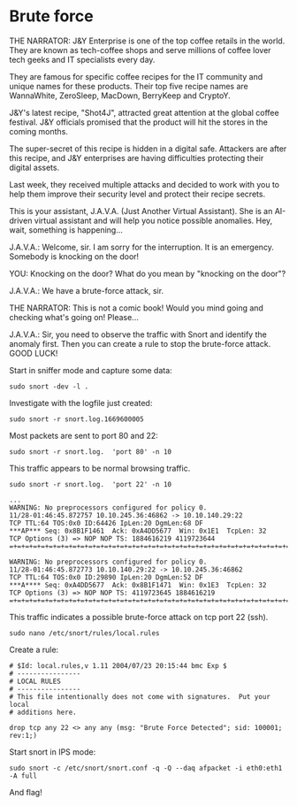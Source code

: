 # Brute force

THE NARRATOR: J&Y Enterprise is one of the top coffee retails in the world. They are known as tech-coffee shops 
and serve millions of coffee lover tech geeks and IT specialists every day.

They are famous for specific coffee recipes for the IT community and unique names for these products. Their top five 
recipe names are WannaWhite, ZeroSleep, MacDown, BerryKeep and CryptoY.

J&Y's latest recipe, "Shot4J", attracted great attention at the global coffee festival. J&Y officials promised that 
the product will hit the stores in the coming months.

The super-secret of this recipe is hidden in a digital safe. Attackers are after this recipe, and J&Y enterprises 
are having difficulties protecting their digital assets.

Last week, they received multiple attacks and decided to work with you to help them improve their security level 
and protect their recipe secrets.

This is your assistant, J.A.V.A. (Just Another Virtual Assistant). She is an AI-driven virtual assistant and will 
help you notice possible anomalies. Hey, wait, something is happening...

J.A.V.A.: Welcome, sir. I am sorry for the interruption. It is an emergency. Somebody is knocking on the door!

YOU: Knocking on the door? What do you mean by "knocking on the door"?

J.A.V.A.: We have a brute-force attack, sir.

THE NARRATOR: This is not a comic book! Would you mind going and checking what's going on! Please...

J.A.V.A.: Sir, you need to observe the traffic with Snort and identify the anomaly first. Then you can create a 
rule to stop the brute-force attack. GOOD LUCK!

Start in sniffer mode and capture some data:

```text
sudo snort -dev -l .
```

Investigate with the logfile just created:

```text
sudo snort -r snort.log.1669600005
```

Most packets are sent to port 80 and 22:

```text
sudo snort -r snort.log.  'port 80' -n 10
```

This traffic appears to be normal browsing traffic.

```text
sudo snort -r snort.log.  'port 22' -n 10

...
WARNING: No preprocessors configured for policy 0.
11/28-01:46:45.872757 10.10.245.36:46862 -> 10.10.140.29:22
TCP TTL:64 TOS:0x0 ID:64426 IpLen:20 DgmLen:68 DF
***AP*** Seq: 0x8B1F1461  Ack: 0xA4DD5677  Win: 0x1E1  TcpLen: 32
TCP Options (3) => NOP NOP TS: 1884616219 4119723644 
=+=+=+=+=+=+=+=+=+=+=+=+=+=+=+=+=+=+=+=+=+=+=+=+=+=+=+=+=+=+=+=+=+=+=+=+=+

WARNING: No preprocessors configured for policy 0.
11/28-01:46:45.872773 10.10.140.29:22 -> 10.10.245.36:46862
TCP TTL:64 TOS:0x0 ID:29890 IpLen:20 DgmLen:52 DF
***A**** Seq: 0xA4DD5677  Ack: 0x8B1F1471  Win: 0x1E3  TcpLen: 32
TCP Options (3) => NOP NOP TS: 4119723645 1884616219 
=+=+=+=+=+=+=+=+=+=+=+=+=+=+=+=+=+=+=+=+=+=+=+=+=+=+=+=+=+=+=+=+=+=+=+=+=+
```

This traffic indicates a possible brute-force attack on tcp port 22 (ssh).

```text
sudo nano /etc/snort/rules/local.rules
```

Create a rule:

```text
# $Id: local.rules,v 1.11 2004/07/23 20:15:44 bmc Exp $
# ----------------
# LOCAL RULES
# ----------------
# This file intentionally does not come with signatures.  Put your local
# additions here.

drop tcp any 22 <> any any (msg: "Brute Force Detected"; sid: 100001; rev:1;)
```

Start snort in IPS mode:

```text
sudo snort -c /etc/snort/snort.conf -q -Q --daq afpacket -i eth0:eth1 -A full
```

And flag!
